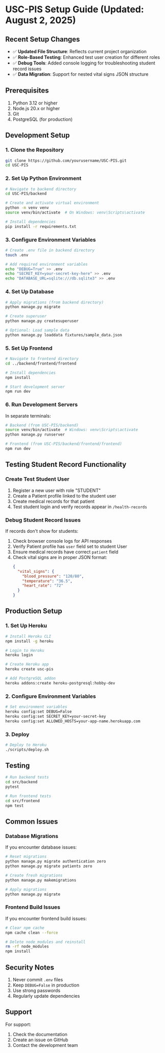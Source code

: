 # USC-PIS Setup Guide (Updated: August 2, 2025)

## Recent Setup Changes
- ✅ **Updated File Structure**: Reflects current project organization
- ✅ **Role-Based Testing**: Enhanced test user creation for different roles
- ✅ **Debug Tools**: Added console logging for troubleshooting student record issues
- ✅ **Data Migration**: Support for nested vital signs JSON structure

## Prerequisites

1. Python 3.12 or higher
2. Node.js 20.x or higher
3. Git
4. PostgreSQL (for production)

## Development Setup

### 1. Clone the Repository

```bash
git clone https://github.com/yourusername/USC-PIS.git
cd USC-PIS
```

### 2. Set Up Python Environment

```bash
# Navigate to backend directory
cd USC-PIS/backend

# Create and activate virtual environment
python -m venv venv
source venv/bin/activate  # On Windows: venv\Scripts\activate

# Install dependencies
pip install -r requirements.txt
```

### 3. Configure Environment Variables

```bash
# Create .env file in backend directory
touch .env

# Add required environment variables
echo "DEBUG=True" >> .env
echo "SECRET_KEY=your-secret-key-here" >> .env
echo "DATABASE_URL=sqlite:///db.sqlite3" >> .env
```

### 4. Set Up Database

```bash
# Apply migrations (from backend directory)
python manage.py migrate

# Create superuser
python manage.py createsuperuser

# Optional: Load sample data
python manage.py loaddata fixtures/sample_data.json
```

### 5. Set Up Frontend

```bash
# Navigate to frontend directory
cd ../backend/frontend/frontend

# Install dependencies
npm install

# Start development server
npm run dev
```

### 6. Run Development Servers

In separate terminals:

```bash
# Backend (from USC-PIS/backend)
source venv/bin/activate  # Windows: venv\Scripts\activate
python manage.py runserver

# Frontend (from USC-PIS/backend/frontend/frontend)
npm run dev
```

## Testing Student Record Functionality

### Create Test Student User
1. Register a new user with role "STUDENT"
2. Create a Patient profile linked to the student user
3. Create medical records for that patient
4. Test student login and verify records appear in `/health-records`

### Debug Student Record Issues
If records don't show for students:
1. Check browser console logs for API responses
2. Verify Patient profile has `user` field set to student User
3. Ensure medical records have correct `patient` field
4. Check vital signs are in proper JSON format:
   ```json
   {
     "vital_signs": {
       "blood_pressure": "120/80",
       "temperature": "36.5",
       "heart_rate": "72"
     }
   }
   ```

## Production Setup

### 1. Set Up Heroku

```bash
# Install Heroku CLI
npm install -g heroku

# Login to Heroku
heroku login

# Create Heroku app
heroku create usc-pis

# Add PostgreSQL addon
heroku addons:create heroku-postgresql:hobby-dev
```

### 2. Configure Environment Variables

```bash
# Set environment variables
heroku config:set DEBUG=False
heroku config:set SECRET_KEY=your-secret-key
heroku config:set ALLOWED_HOSTS=your-app-name.herokuapp.com
```

### 3. Deploy

```bash
# Deploy to Heroku
./scripts/deploy.sh
```

## Testing

```bash
# Run backend tests
cd src/backend
pytest

# Run frontend tests
cd src/frontend
npm test
```

## Common Issues

### Database Migrations

If you encounter database issues:

```bash
# Reset migrations
python manage.py migrate authentication zero
python manage.py migrate patients zero

# Create fresh migrations
python manage.py makemigrations

# Apply migrations
python manage.py migrate
```

### Frontend Build Issues

If you encounter frontend build issues:

```bash
# Clear npm cache
npm cache clean --force

# Delete node_modules and reinstall
rm -rf node_modules
npm install
```

## Security Notes

1. Never commit `.env` files
2. Keep `DEBUG=False` in production
3. Use strong passwords
4. Regularly update dependencies

## Support

For support:
1. Check the documentation
2. Create an issue on GitHub
3. Contact the development team 